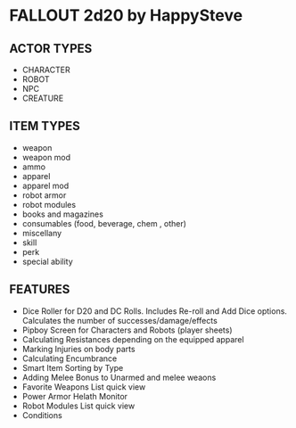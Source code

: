 # FALLOUT 2d20 by HappySteve

## ACTOR TYPES

-   CHARACTER
-   ROBOT
-   NPC
-   CREATURE

## ITEM TYPES

-   weapon
-   weapon mod
-   ammo
-   apparel
-   apparel mod
-   robot armor
-   robot modules
-   books and magazines
-   consumables (food, beverage, chem , other)
-   miscellany
-   skill
-   perk
-   special ability

## FEATURES

-   Dice Roller for D20 and DC Rolls. Includes Re-roll and Add Dice options. Calculates the number of successes/damage/effects
-   Pipboy Screen for Characters and Robots (player sheets)
-   Calculating Resistances depending on the equipped apparel
-   Marking Injuries on body parts
-   Calculating Encumbrance
-   Smart Item Sorting by Type
-   Adding Melee Bonus to Unarmed and melee weaons
-   Favorite Weapons List quick view
-   Power Armor Helath Monitor
-   Robot Modules List quick view
-   Conditions
